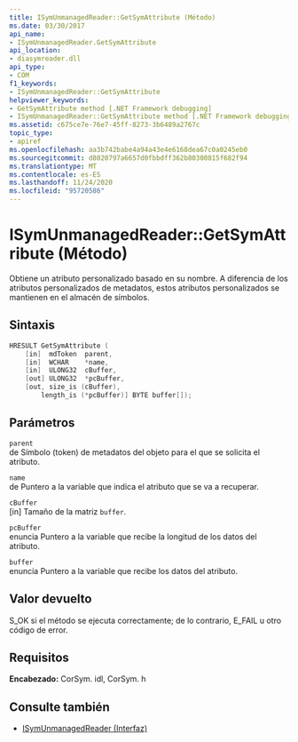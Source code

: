 ```yaml
---
title: ISymUnmanagedReader::GetSymAttribute (Método)
ms.date: 03/30/2017
api_name:
- ISymUnmanagedReader.GetSymAttribute
api_location:
- diasymreader.dll
api_type:
- COM
f1_keywords:
- ISymUnmanagedReader::GetSymAttribute
helpviewer_keywords:
- GetSymAttribute method [.NET Framework debugging]
- ISymUnmanagedReader::GetSymAttribute method [.NET Framework debugging]
ms.assetid: c675ce7e-76e7-45ff-8273-3b6489a2767c
topic_type:
- apiref
ms.openlocfilehash: aa3b742babe4a94a43e4e6168dea67c0a0245eb0
ms.sourcegitcommit: d8020797a6657d0fbbdff362b80300815f682f94
ms.translationtype: MT
ms.contentlocale: es-ES
ms.lasthandoff: 11/24/2020
ms.locfileid: "95720586"
---
```

# <a name="isymunmanagedreadergetsymattribute-method"></a>ISymUnmanagedReader::GetSymAttribute (Método)

Obtiene un atributo personalizado basado en su nombre. A diferencia de los atributos personalizados de metadatos, estos atributos personalizados se mantienen en el almacén de símbolos.  
  
## <a name="syntax"></a>Sintaxis  
  
```cpp  
HRESULT GetSymAttribute (  
    [in]  mdToken  parent,  
    [in]  WCHAR    *name,  
    [in]  ULONG32  cBuffer,  
    [out] ULONG32  *pcBuffer,  
    [out, size_is (cBuffer),  
        length_is (*pcBuffer)] BYTE buffer[]);  
```  
  
## <a name="parameters"></a>Parámetros  

 `parent`  
 de Símbolo (token) de metadatos del objeto para el que se solicita el atributo.  
  
 `name`  
 de Puntero a la variable que indica el atributo que se va a recuperar.  
  
 `cBuffer`  
 [in] Tamaño de la matriz `buffer`.  
  
 `pcBuffer`  
 enuncia Puntero a la variable que recibe la longitud de los datos del atributo.  
  
 `buffer`  
 enuncia Puntero a la variable que recibe los datos del atributo.  
  
## <a name="return-value"></a>Valor devuelto  

 S_OK si el método se ejecuta correctamente; de lo contrario, E_FAIL u otro código de error.  
  
## <a name="requirements"></a>Requisitos  

 **Encabezado:** CorSym. idl, CorSym. h  
  
## <a name="see-also"></a>Consulte también

- [ISymUnmanagedReader (Interfaz)](isymunmanagedreader-interface.md)
